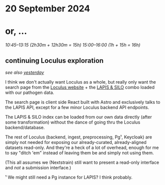 # 20 September 2024
# or, …

_10:45–13:15 (2h30m + 12h30m = 15h)_
_15:00–16:00 (1h + 15h = 16h)_

## continuing Loculus exploration

_see also [yesterday](2024-09-19.md)_

I think we don't actually want Loculus as a whole, but really only want the
search page from the [Loculus
website](https://github.com/loculus-project/loculus/tree/main/website/) + the
[LAPIS & SILO](https://github.com/GenSpectrum/LAPIS-SILO) combo loaded with our
pathogen data.

The search page is client side React built with Astro and exclusively talks to
the LAPIS API, except for a few minor Loculus backend API endpoints.

The LAPIS & SILO index can be loaded from our own data directly (after some
transformation) without the dance of going thru the Loculus backend/database.

The rest of Loculus (backend, ingest, preprocessing, Pg¹, Keycloak) are simply
not needed for exposing our already-curated, already-aligned datasets
read-only.  And they're a heck of a lot of overhead, enough for me to say
"ditch 'em" instead of leaving them be and simply not using them.

(This all assumes we (Nextstrain) still want to present a read-only interface
 and _not_ a submission interface.)


¹ We might still need a Pg instance for LAPIS?  I think probably.

